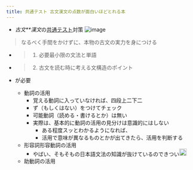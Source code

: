```yaml
---
title: 共通テスト 古文漢文の点数が面白いほどとれる本
---
```


* *古文**漢文*の[共通テスト](%E5%85%B1%E9%80%9A%E3%83%86%E3%82%B9%E3%83%88.md)対策
  ![image](https://gyazo.com/7a164d29fb58d98e2e7d7beacd08c73c/thumb/1000)

 > 
 > なるべく手間をかけずに、本物の古文の実力を身につける

* 
   > 
   > 1. 必要最小限の文法と単語

* 
   > 
   > 2. 古文を読む時に考える文構造のポイント

* が必要
  
  * 動詞の活用
    * 覚える動詞に入っていなければ、四段上二下二
    * ず（もしくはない）をつけてチェック
    * 可能動詞（読める・書けるとか）は無い
    * 実際は、基本的に動詞の活用の見分けは意識的にはしない
      * ある程度スッとわかるようになれば、
      * 活用で意味が異なるものとかが出てきたら、活用を判断する
  * 形容詞形容動詞の活用
    * やばい、そもそもの日本語文法の知識が抜けているのできつい<img src='https://scrapbox.io/api/pages/blu3mo-public/blu3mo/icon' alt='blu3mo.icon' height="19.5"/>
  * 助動詞の活用
